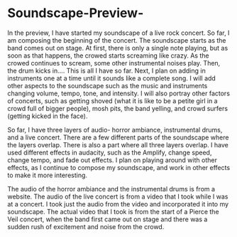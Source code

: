 # Soundscape-Preview-
In the preview, I have started my soundscape of a live rock concert. So far, I am composing the beginning of the concert. The soundscape starts as the band comes out on stage. At first, there is only a single note playing, but as soon as that happens, the crowed starts screaming like crazy. As the crowed continues to scream, some other instrumental noises play. Then, the drum kicks in.... This is all I have so far. Next, I plan on adding in instruments one at a time until it sounds like a complete song. I will add other aspects to the soundscape such as the music and instruments changing volume, tempo, tone, and intensity. I will also portray other factors of concerts, such as getting shoved (what it is like to be a petite girl in a crowd full of bigger people), mosh pits, the band yelling, and crowd surfers (getting kicked in the face).  


So far, I have three layers of audio- horror ambiance, instrumental drums, and a live concert. There are a few different parts of the soundscape where the layers overlap. There is also a part where all three layers overlap. I have used different effects in audacity, such as the Amplify, change speed, change tempo, and fade out effects. I plan on playing around with other effects, as I continue to compose my soundscape, and work in other effects to make it more interesting. 


The audio of the horror ambiance and the instrumental drums is from a website. The audio of the live concert is from a video that I took while I was at a concert. I took just the audio from the video and incorporated it into my soundscape. The actual video that I took is from the start of a Pierce the Veil concert, when the band first came out on stage and there was a sudden rush of excitement and noise from the crowd.  
